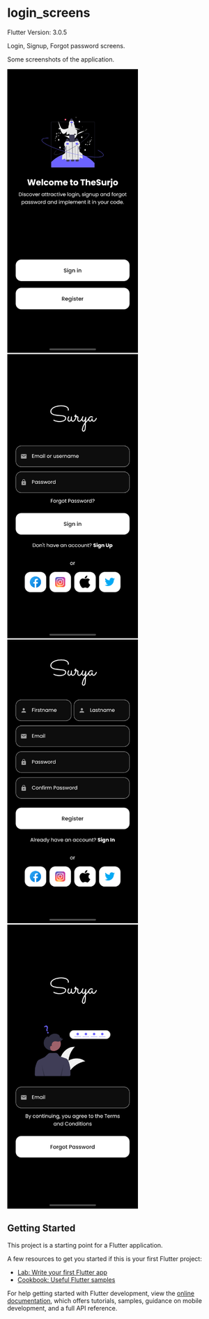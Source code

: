 # login_screens

Flutter Version: 3.0.5

Login, Signup, Forgot password screens.

Some screenshots of the application.
<div>
    <img src="/screenshots/onboarding.png" width="300px"</img> 
    <img src="/screenshots/login.png" width="300px"</img> 
    <img src="/screenshots/register.png" width="300px"</img> 
    <img src="/screenshots/forgot-password.png" width="300px"</img> 
</div>

## Getting Started

This project is a starting point for a Flutter application.

A few resources to get you started if this is your first Flutter project:

- [Lab: Write your first Flutter app](https://docs.flutter.dev/get-started/codelab)
- [Cookbook: Useful Flutter samples](https://docs.flutter.dev/cookbook)

For help getting started with Flutter development, view the
[online documentation](https://docs.flutter.dev/), which offers tutorials,
samples, guidance on mobile development, and a full API reference.
